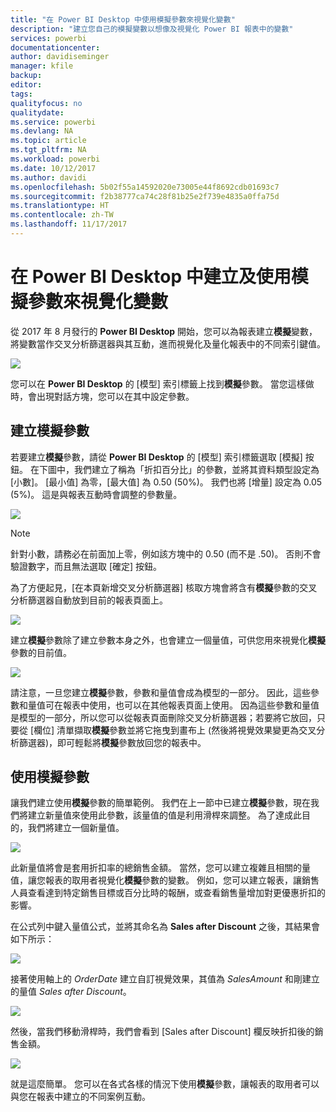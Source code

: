 ```yaml
---
title: "在 Power BI Desktop 中使用模擬參數來視覺化變數"
description: "建立您自己的模擬變數以想像及視覺化 Power BI 報表中的變數"
services: powerbi
documentationcenter: 
author: davidiseminger
manager: kfile
backup: 
editor: 
tags: 
qualityfocus: no
qualitydate: 
ms.service: powerbi
ms.devlang: NA
ms.topic: article
ms.tgt_pltfrm: NA
ms.workload: powerbi
ms.date: 10/12/2017
ms.author: davidi
ms.openlocfilehash: 5b02f55a14592020e73005e44f8692cdb01693c7
ms.sourcegitcommit: f2b38777ca74c28f81b25e2f739e4835a0ffa75d
ms.translationtype: HT
ms.contentlocale: zh-TW
ms.lasthandoff: 11/17/2017
---
```

# <a name="create-and-use-a-what-if-parameter-to-visualize-variables-in-power-bi-desktop"></a>在 Power BI Desktop 中建立及使用模擬參數來視覺化變數
從 2017 年 8 月發行的 **Power BI Desktop** 開始，您可以為報表建立**模擬**變數，將變數當作交叉分析篩選器與其互動，進而視覺化及量化報表中的不同索引鍵值。

![](media/desktop-what-if/what-if_01.png)

您可以在 **Power BI Desktop** 的 [模型] 索引標籤上找到**模擬**參數。 當您這樣做時，會出現對話方塊，您可以在其中設定參數。

## <a name="creating-a-what-if-parameter"></a>建立模擬參數
若要建立**模擬**參數，請從 **Power BI Desktop** 的 [模型] 索引標籤選取 [模擬] 按鈕。 在下圖中，我們建立了稱為「折扣百分比」的參數，並將其資料類型設定為 [小數]。 [最小值] 為零，[最大值] 為 0.50 (50%)。 我們也將 [增量] 設定為 0.05 (5%)。 這是與報表互動時會調整的參數量。

![](media/desktop-what-if/what-if_02.png)

> [!NOTE]
> 針對小數，請務必在前面加上零，例如該方塊中的 0.50 (而不是 .50)。 否則不會驗證數字，而且無法選取 [確定] 按鈕。
> 
> 

為了方便起見，[在本頁新增交叉分析篩選器] 核取方塊會將含有**模擬**參數的交叉分析篩選器自動放到目前的報表頁面上。

![](media/desktop-what-if/what-if_03.png)

建立**模擬**參數除了建立參數本身之外，也會建立一個量值，可供您用來視覺化**模擬**參數的目前值。

![](media/desktop-what-if/what-if_04.png)

請注意，一旦您建立**模擬**參數，參數和量值會成為模型的一部分。 因此，這些參數和量值可在報表中使用，也可以在其他報表頁面上使用。 因為這些參數和量值是模型的一部分，所以您可以從報表頁面刪除交叉分析篩選器；若要將它放回，只要從 [欄位] 清單擷取**模擬**參數並將它拖曳到畫布上 (然後將視覺效果變更為交叉分析篩選器)，即可輕鬆將**模擬**參數放回您的報表中。

## <a name="using-a-what-if-parameter"></a>使用模擬參數
讓我們建立使用**模擬**參數的簡單範例。 我們在上一節中已建立**模擬**參數，現在我們將建立新量值來使用此參數，該量值的值是利用滑桿來調整。 為了達成此目的，我們將建立一個新量值。

![](media/desktop-what-if/what-if_05.png)

此新量值將會是套用折扣率的總銷售金額。 當然，您可以建立複雜且相關的量值，讓您報表的取用者視覺化**模擬**參數的變數。 例如，您可以建立報表，讓銷售人員查看達到特定銷售目標或百分比時的報酬，或查看銷售量增加對更優惠折扣的影響。

在公式列中鍵入量值公式，並將其命名為 **Sales after Discount** 之後，其結果會如下所示：

![](media/desktop-what-if/what-if_06.png)

接著使用軸上的 *OrderDate* 建立自訂視覺效果，其值為 *SalesAmount* 和剛建立的量值 *Sales after Discount*。

![](media/desktop-what-if/what-if_07.png)

然後，當我們移動滑桿時，我們會看到 [Sales after Discount] 欄反映折扣後的銷售金額。

![](media/desktop-what-if/what-if_08.png)

就是這麼簡單。 您可以在各式各樣的情況下使用**模擬**參數，讓報表的取用者可以與您在報表中建立的不同案例互動。

